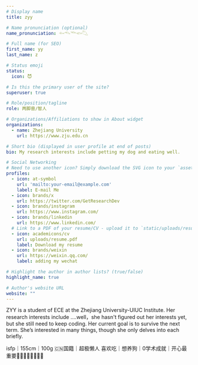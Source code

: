 ```yaml
---
# Display name
title: zyy

# Name pronunciation (optional)
name_pronunciation: 𓆜𓆞𓆝𓆟𓆡

# Full name (for SEO)
first_name: yy
last_name: z

# Status emoji
status:
  icon: 😈

# Is this the primary user of the site?
superuser: true

# Role/position/tagline
role: 两脚兽/智人

# Organizations/Affiliations to show in About widget
organizations:
  - name: Zhejiang University
    url: https://www.zju.edu.cn

# Short bio (displayed in user profile at end of posts)
bio: My research interests include petting my dog and eating well.

# Social Networking
# Need to use another icon? Simply download the SVG icon to your `assets/media/icons/` folder.
profiles:
  - icon: at-symbol
    url: 'mailto:your-email@example.com'
    label: E-mail Me
  - icon: brands/x
    url: https://twitter.com/GetResearchDev
  - icon: brands/instagram
    url: https://www.instagram.com/
  - icon: brands/linkedin
    url: https://www.linkedin.com/
  # Link to a PDF of your resume/CV - upload it to `static/uploads/resume.pdf`
  - icon: academicons/cv
    url: uploads/resume.pdf
    label: Download my resume
  - icon: brands/weixin
    url: https://weixin.qq.com/
    label: adding my wechat

# Highlight the author in author lists? (true/false)
highlight_name: true

# Author's website URL
website: ""
---
```


ZYY is a student of ECE at the Zhejiang University-UIUC Institute. Her research interests include ....well，she hasn't figured out her interests yet, but she still need to keep coding. Her current goal is to survive the next term. She’s interested in many things, though she only delves into each briefly.

isfp｜155cm｜100g
🇨🇳国籍｜超极懒人
喜欢吃｜想养狗｜0学术成就｜开心最重要👍🏻🤜🏻🤘🏻👏🏻

